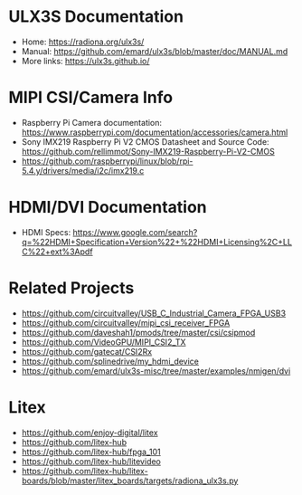 ULX3S Documentation
===================

* Home: https://radiona.org/ulx3s/
* Manual: https://github.com/emard/ulx3s/blob/master/doc/MANUAL.md
* More links: https://ulx3s.github.io/

MIPI CSI/Camera Info
====================

* Raspberry Pi Camera documentation: https://www.raspberrypi.com/documentation/accessories/camera.html
* Sony IMX219 Raspberry Pi V2 CMOS Datasheet and Source Code: https://github.com/rellimmot/Sony-IMX219-Raspberry-Pi-V2-CMOS
* https://github.com/raspberrypi/linux/blob/rpi-5.4.y/drivers/media/i2c/imx219.c

HDMI/DVI Documentation
==================

* HDMI Specs: https://www.google.com/search?q=%22HDMI+Specification+Version%22+%22HDMI+Licensing%2C+LLC%22+ext%3Apdf


Related Projects
================

* https://github.com/circuitvalley/USB_C_Industrial_Camera_FPGA_USB3
* https://github.com/circuitvalley/mipi_csi_receiver_FPGA
* https://github.com/daveshah1/pmods/tree/master/csi/csipmod
* https://github.com/VideoGPU/MIPI_CSI2_TX
* https://github.com/gatecat/CSI2Rx
* https://github.com/splinedrive/my_hdmi_device
* https://github.com/emard/ulx3s-misc/tree/master/examples/nmigen/dvi

Litex
=====

* https://github.com/enjoy-digital/litex
* https://github.com/litex-hub
* https://github.com/litex-hub/fpga_101
* https://github.com/litex-hub/litevideo
* https://github.com/litex-hub/litex-boards/blob/master/litex_boards/targets/radiona_ulx3s.py
